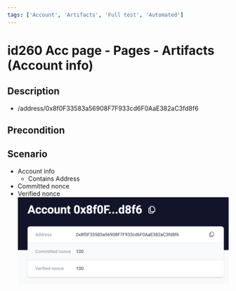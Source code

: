 ```yaml
---
tags: ['Account', 'Artifacts', 'Full test', 'Automated']
---
```


# id260 Acc page - Pages - Artifacts (Account info)

## Description
  - /address/0x8f0F33583a56908F7F933cd6F0AaE382aC3fd8f6

## Precondition


## Scenario
- Account info
    - Contains Address
- Committed nonce
- Verified nonce
  ![Screenshot](../../../../static/img/Pages/AccountsPage/id260_1.png)